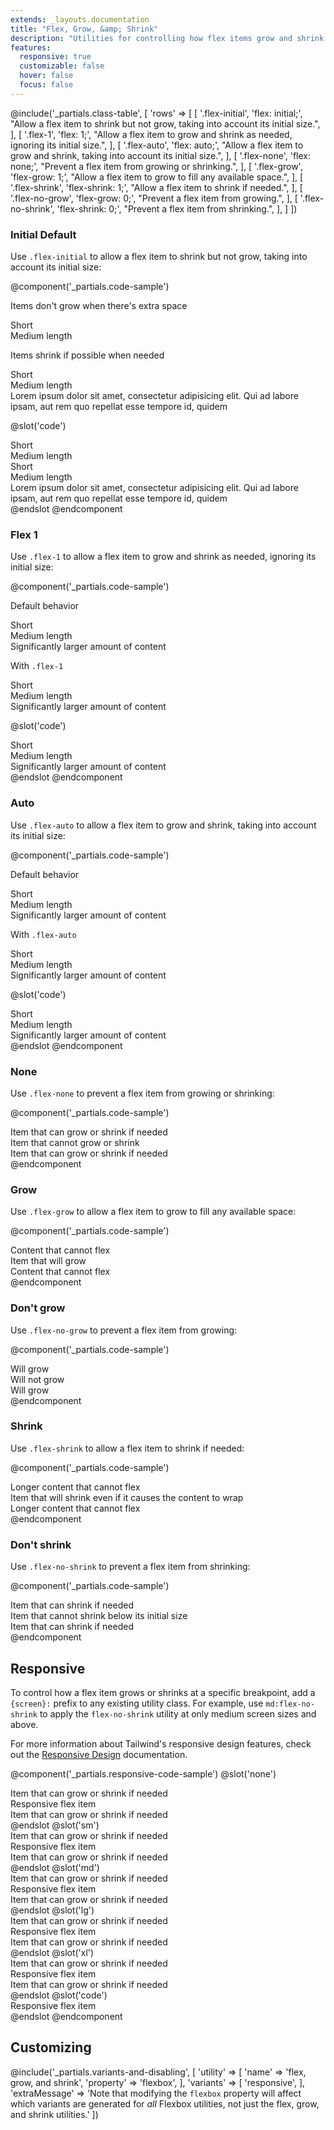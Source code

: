 ```yaml
---
extends: _layouts.documentation
title: "Flex, Grow, &amp; Shrink"
description: "Utilities for controlling how flex items grow and shrink."
features:
  responsive: true
  customizable: false
  hover: false
  focus: false
---
```


@include('_partials.class-table', [
  'rows' => [
    [
      '.flex-initial',
      'flex: initial;',
      "Allow a flex item to shrink but not grow, taking into account its initial size.",
    ],
    [
      '.flex-1',
      'flex: 1;',
      "Allow a flex item to grow and shrink as needed, ignoring its initial size.",
    ],
    [
      '.flex-auto',
      'flex: auto;',
      "Allow a flex item to grow and shrink, taking into account its initial size.",
    ],
    [
      '.flex-none',
      'flex: none;',
      "Prevent a flex item from growing or shrinking.",
    ],
    [
      '.flex-grow',
      'flex-grow: 1;',
      "Allow a flex item to grow to fill any available space.",
    ],
    [
      '.flex-shrink',
      'flex-shrink: 1;',
      "Allow a flex item to shrink if needed.",
    ],
    [
      '.flex-no-grow',
      'flex-grow: 0;',
      "Prevent a flex item from growing.",
    ],
    [
      '.flex-no-shrink',
      'flex-shrink: 0;',
      "Prevent a flex item from shrinking.",
    ],
  ]
])

### Initial <span class="ml-2 font-semibold text-grey-dark text-sm uppercase tracking-wide">Default</span>

Use `.flex-initial` to allow a flex item to shrink but not grow, taking into account its initial size:

@component('_partials.code-sample')
<p class="text-sm text-grey-dark mb-1">Items don't grow when there's extra space</p>
<div class="flex bg-grey-lighter mb-6">
  <div class="flex-initial text-grey-darker text-center bg-grey-light px-4 py-2 m-2">
    Short
  </div>
  <div class="flex-initial text-grey-darker text-center bg-grey-light px-4 py-2 m-2">
    Medium length
  </div>
</div>

<p class="text-sm text-grey-dark mb-1">Items shrink if possible when needed</p>
<div class="flex bg-grey-lighter">
  <div class="flex-initial text-grey-darker text-center bg-grey-light px-4 py-2 m-2">
    Short
  </div>
  <div class="flex-initial text-grey-darker text-center bg-grey-light px-4 py-2 m-2">
    Medium length
  </div>
  <div class="flex-initial text-grey-darker text-center bg-grey-light px-4 py-2 m-2">
    Lorem ipsum dolor sit amet, consectetur adipisicing elit. Qui ad labore ipsam, aut rem quo repellat esse tempore id, quidem
  </div>
</div>

@slot('code')
<div class="flex bg-grey-lighter">
  <div class="flex-initial text-grey-darker text-center bg-grey-light px-4 py-2 m-2">
    Short
  </div>
  <div class="flex-initial text-grey-darker text-center bg-grey-light px-4 py-2 m-2">
    Medium length
  </div>
</div>

<div class="flex bg-grey-lighter">
  <div class="flex-initial text-grey-darker text-center bg-grey-light px-4 py-2 m-2">
    Short
  </div>
  <div class="flex-initial text-grey-darker text-center bg-grey-light px-4 py-2 m-2">
    Medium length
  </div>
  <div class="flex-initial text-grey-darker text-center bg-grey-light px-4 py-2 m-2">
    Lorem ipsum dolor sit amet, consectetur adipisicing elit. Qui ad labore ipsam, aut rem quo repellat esse tempore id, quidem
  </div>
</div>
@endslot
@endcomponent

### Flex 1

Use `.flex-1` to allow a flex item to grow and shrink as needed, ignoring its initial size:

@component('_partials.code-sample')
<p class="text-sm text-grey-dark mb-1">Default behavior</p>
<div class="flex bg-grey-lighter mb-6">
  <div class="text-grey-darker text-center bg-grey-light px-4 py-2 m-2">
    Short
  </div>
  <div class="text-grey-darker text-center bg-grey-light px-4 py-2 m-2">
    Medium length
  </div>
  <div class="text-grey-darker text-center bg-grey-light px-4 py-2 m-2">
    Significantly larger amount of content
  </div>
</div>
<p class="text-sm text-grey-dark mb-1">With <code>.flex-1</code></p>
<div class="flex bg-grey-lighter">
  <div class="flex-1 text-grey-darker text-center bg-grey-light px-4 py-2 m-2">
    Short
  </div>
  <div class="flex-1 text-grey-darker text-center bg-grey-light px-4 py-2 m-2">
    Medium length
  </div>
  <div class="flex-1 text-grey-darker text-center bg-grey-light px-4 py-2 m-2">
    Significantly larger amount of content
  </div>
</div>

@slot('code')
<div class="flex bg-grey-lighter">
  <div class="flex-1 text-grey-darker text-center bg-grey-light px-4 py-2 m-2">
    Short
  </div>
  <div class="flex-1 text-grey-darker text-center bg-grey-light px-4 py-2 m-2">
    Medium length
  </div>
  <div class="flex-1 text-grey-darker text-center bg-grey-light px-4 py-2 m-2">
    Significantly larger amount of content
  </div>
</div>
@endslot
@endcomponent

### Auto

Use `.flex-auto` to allow a flex item to grow and shrink, taking into account its initial size:

@component('_partials.code-sample')
<p class="text-sm text-grey-dark mb-1">Default behavior</p>
<div class="flex bg-grey-lighter mb-6">
  <div class="text-grey-darker text-center bg-grey-light px-4 py-2 m-2">
    Short
  </div>
  <div class="text-grey-darker text-center bg-grey-light px-4 py-2 m-2">
    Medium length
  </div>
  <div class="text-grey-darker text-center bg-grey-light px-4 py-2 m-2">
    Significantly larger amount of content
  </div>
</div>
<p class="text-sm text-grey-dark mb-1">With <code>.flex-auto</code></p>
<div class="flex bg-grey-lighter">
  <div class="flex-auto text-grey-darker text-center bg-grey-light px-4 py-2 m-2">
    Short
  </div>
  <div class="flex-auto text-grey-darker text-center bg-grey-light px-4 py-2 m-2">
    Medium length
  </div>
  <div class="flex-auto text-grey-darker text-center bg-grey-light px-4 py-2 m-2">
    Significantly larger amount of content
  </div>
</div>

@slot('code')
<div class="flex bg-grey-lighter">
  <div class="flex-auto text-grey-darker text-center bg-grey-light px-4 py-2 m-2">
    Short
  </div>
  <div class="flex-auto text-grey-darker text-center bg-grey-light px-4 py-2 m-2">
    Medium length
  </div>
  <div class="flex-auto text-grey-darker text-center bg-grey-light px-4 py-2 m-2">
    Significantly larger amount of content
  </div>
</div>
@endslot
@endcomponent

### None

Use `.flex-none` to prevent a flex item from growing or shrinking:

@component('_partials.code-sample')
<div class="flex bg-grey-lighter">
  <div class="flex-1 text-grey-darker text-center bg-grey-light px-4 py-2 m-2">
    Item that can grow or shrink if needed
  </div>
  <div class="flex-none text-grey-darkest text-center bg-grey px-4 py-2 m-2">
    Item that cannot grow or shrink
  </div>
  <div class="flex-1 text-grey-darker text-center bg-grey-light px-4 py-2 m-2">
    Item that can grow or shrink if needed
  </div>
</div>
@endcomponent

### Grow

Use `.flex-grow` to allow a flex item to grow to fill any available space:

@component('_partials.code-sample')
<div class="flex bg-grey-lighter">
  <div class="flex-none text-grey-darker text-center bg-grey-light px-4 py-2 m-2">
    Content that cannot flex
  </div>
  <div class="flex-grow text-grey-darkest text-center bg-grey px-4 py-2 m-2">
    Item that will grow
  </div>
  <div class="flex-none text-grey-darker text-center bg-grey-light px-4 py-2 m-2">
    Content that cannot flex
  </div>
</div>
@endcomponent

### Don't grow

Use `.flex-no-grow` to prevent a flex item from growing:

@component('_partials.code-sample')
<div class="flex bg-grey-lighter">
  <div class="flex-grow text-grey-darker text-center bg-grey-light px-4 py-2 m-2">
    Will grow
  </div>
  <div class="flex-no-grow text-grey-darkest text-center bg-grey px-4 py-2 m-2">
    Will not grow
  </div>
  <div class="flex-grow text-grey-darker text-center bg-grey-light px-4 py-2 m-2">
    Will grow
  </div>
</div>
@endcomponent

### Shrink

Use `.flex-shrink` to allow a flex item to shrink if needed:

@component('_partials.code-sample')
<div class="flex bg-grey-lighter">
  <div class="flex-none text-grey-darker text-center bg-grey-light px-4 py-2 m-2">
    Longer content that cannot flex
  </div>
  <div class="flex-shrink text-grey-darkest text-center bg-grey px-4 py-2 m-2">
    Item that will shrink even if it causes the content to wrap
  </div>
  <div class="flex-none text-grey-darker text-center bg-grey-light px-4 py-2 m-2">
    Longer content that cannot flex
  </div>
</div>
@endcomponent

### Don't shrink

Use `.flex-no-shrink` to prevent a flex item from shrinking:

@component('_partials.code-sample')
<div class="flex bg-grey-lighter">
  <div class="flex-shrink text-grey-darker text-center bg-grey-light px-4 py-2 m-2">
    Item that can shrink if needed
  </div>
  <div class="flex-no-shrink text-grey-darkest text-center bg-grey px-4 py-2 m-2">
    Item that cannot shrink below its initial size
  </div>
  <div class="flex-shrink text-grey-darker text-center bg-grey-light px-4 py-2 m-2">
    Item that can shrink if needed
  </div>
</div>
@endcomponent

## Responsive

To control how a flex item grows or shrinks at a specific breakpoint, add a `{screen}:` prefix to any existing utility class. For example, use `md:flex-no-shrink` to apply the `flex-no-shrink` utility at only medium screen sizes and above.

For more information about Tailwind's responsive design features, check out the [Responsive Design](/docs/responsive-design) documentation.

@component('_partials.responsive-code-sample')
@slot('none')
<div class="flex bg-grey-lighter">
  <div class="flex-1 text-grey-darker text-center bg-grey-light px-4 py-2 m-2">
    Item that can grow or shrink if needed
  </div>
  <div class="flex-none text-grey-darkest text-center bg-grey px-4 py-2 m-2">
    Responsive flex item
  </div>
  <div class="flex-1 text-grey-darker text-center bg-grey-light px-4 py-2 m-2">
    Item that can grow or shrink if needed
  </div>
</div>
@endslot
@slot('sm')
<div class="flex bg-grey-lighter">
  <div class="flex-1 text-grey-darker text-center bg-grey-light px-4 py-2 m-2">
    Item that can grow or shrink if needed
  </div>
  <div class="flex-grow text-grey-darkest text-center bg-grey px-4 py-2 m-2">
    Responsive flex item
  </div>
  <div class="flex-1 text-grey-darker text-center bg-grey-light px-4 py-2 m-2">
    Item that can grow or shrink if needed
  </div>
</div>
@endslot
@slot('md')
<div class="flex bg-grey-lighter">
  <div class="flex-1 text-grey-darker text-center bg-grey-light px-4 py-2 m-2">
    Item that can grow or shrink if needed
  </div>
  <div class="flex-shrink text-grey-darkest text-center bg-grey px-4 py-2 m-2">
    Responsive flex item
  </div>
  <div class="flex-1 text-grey-darker text-center bg-grey-light px-4 py-2 m-2">
    Item that can grow or shrink if needed
  </div>
</div>
@endslot
@slot('lg')
<div class="flex bg-grey-lighter">
  <div class="flex-1 text-grey-darker text-center bg-grey-light px-4 py-2 m-2">
    Item that can grow or shrink if needed
  </div>
  <div class="flex-1 text-grey-darkest text-center bg-grey px-4 py-2 m-2">
    Responsive flex item
  </div>
  <div class="flex-1 text-grey-darker text-center bg-grey-light px-4 py-2 m-2">
    Item that can grow or shrink if needed
  </div>
</div>
@endslot
@slot('xl')
<div class="flex bg-grey-lighter">
  <div class="flex-1 text-grey-darker text-center bg-grey-light px-4 py-2 m-2">
    Item that can grow or shrink if needed
  </div>
  <div class="flex-initial text-grey-darkest text-center bg-grey px-4 py-2 m-2">
    Responsive flex item
  </div>
  <div class="flex-1 text-grey-darker text-center bg-grey-light px-4 py-2 m-2">
    Item that can grow or shrink if needed
  </div>
</div>
@endslot
@slot('code')
<div class="flex ...">
  <!-- ... -->
  <div class="none:flex-none sm:flex-grow md:flex-shrink lg:flex-1 xl:flex-auto ...">
    Responsive flex item
  </div>
  <!-- ... -->
</div>
@endslot
@endcomponent

## Customizing

@include('_partials.variants-and-disabling', [
    'utility' => [
        'name' => 'flex, grow, and shrink',
        'property' => 'flexbox',
    ],
    'variants' => [
        'responsive',
    ],
    'extraMessage' => 'Note that modifying the <code>flexbox</code> property will affect which variants are generated for <em>all</em> Flexbox utilities, not just the flex, grow, and shrink utilities.'
])
